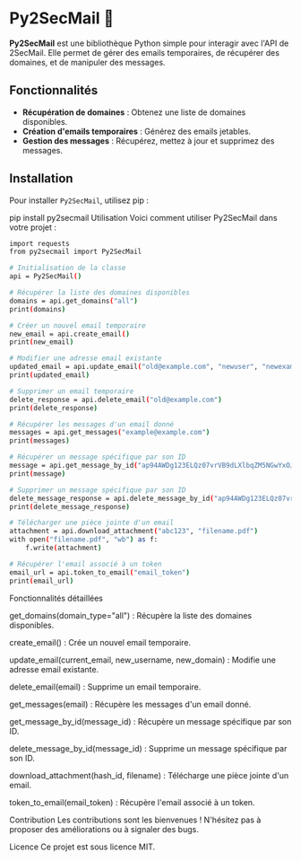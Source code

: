 
# Py2SecMail 🎉

**Py2SecMail** est une bibliothèque Python simple pour interagir avec l'API de 2SecMail. Elle permet de gérer des emails temporaires, de récupérer des domaines, et de manipuler des messages.

## Fonctionnalités

- **Récupération de domaines** : Obtenez une liste de domaines disponibles.
- **Création d'emails temporaires** : Générez des emails jetables.
- **Gestion des messages** : Récupérez, mettez à jour et supprimez des messages.

## Installation

Pour installer `Py2SecMail`, utilisez pip :


pip install py2secmail
Utilisation
Voici comment utiliser Py2SecMail dans votre projet :

```bash
import requests
from py2secmail import Py2SecMail
```

```bash
# Initialisation de la classe
api = Py2SecMail()

# Récupérer la liste des domaines disponibles
domains = api.get_domains("all")
print(domains)

# Créer un nouvel email temporaire
new_email = api.create_email()
print(new_email)

# Modifier une adresse email existante
updated_email = api.update_email("old@example.com", "newuser", "newexample.com")
print(updated_email)

# Supprimer un email temporaire
delete_response = api.delete_email("old@example.com")
print(delete_response)

# Récupérer les messages d'un email donné
messages = api.get_messages("example@example.com")
print(messages)

# Récupérer un message spécifique par son ID
message = api.get_message_by_id("ap94AWDg123ELQz07vrVB9dLXlbqZM5NGwYxOJKko8n6m1")
print(message)

# Supprimer un message spécifique par son ID
delete_message_response = api.delete_message_by_id("ap94AWDg123ELQz07vrVB9dLXlbqZM5NGwYxOJKko8n6m1")
print(delete_message_response)

# Télécharger une pièce jointe d'un email
attachment = api.download_attachment("abc123", "filename.pdf")
with open("filename.pdf", "wb") as f:
    f.write(attachment)

# Récupérer l'email associé à un token
email_url = api.token_to_email("email_token")
print(email_url)
```


Fonctionnalités détaillées

get_domains(domain_type="all") : Récupère la liste des domaines disponibles.

create_email() : Crée un nouvel email temporaire.

update_email(current_email, new_username, new_domain) : Modifie une adresse email existante.

delete_email(email) : Supprime un email temporaire.

get_messages(email) : Récupère les messages d'un email donné.

get_message_by_id(message_id) : Récupère un message spécifique par son ID.

delete_message_by_id(message_id) : Supprime un message spécifique par son ID.

download_attachment(hash_id, filename) : Télécharge une pièce jointe d'un email.

token_to_email(email_token) : Récupère l'email associé à un token.



Contribution
Les contributions sont les bienvenues ! N'hésitez pas à proposer des améliorations ou à signaler des bugs.



Licence
Ce projet est sous licence MIT.